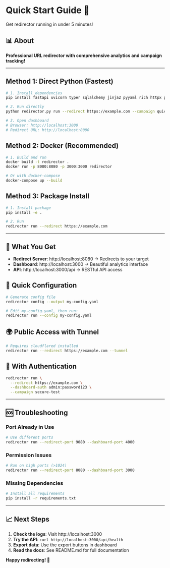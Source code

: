 # Quick Start Guide 🚀

Get redirector running in under 5 minutes!

## 📊 About
**Professional URL redirector with comprehensive analytics and campaign tracking!**

---

## Method 1: Direct Python (Fastest)

```bash
# 1. Install dependencies
pip install fastapi uvicorn typer sqlalchemy jinja2 pyyaml rich httpx python-multipart aiofiles

# 2. Run directly
python redirector.py run --redirect https://example.com --campaign quick-test

# 3. Open dashboard
# Browser: http://localhost:3000
# Redirect URL: http://localhost:8080
```

## Method 2: Docker (Recommended)

```bash
# 1. Build and run
docker build -t redirector .
docker run -p 8080:8080 -p 3000:3000 redirector

# Or with docker-compose
docker-compose up --build
```

## Method 3: Package Install

```bash
# 1. Install package
pip install -e .

# 2. Run
redirector run --redirect https://example.com
```

---

## 🎯 What You Get

- **Redirect Server**: http://localhost:8080 → Redirects to your target
- **Dashboard**: http://localhost:3000 → Beautiful analytics interface  
- **API**: http://localhost:3000/api → RESTful API access

## 🔧 Quick Configuration

```bash
# Generate config file
redirector config --output my-config.yaml

# Edit my-config.yaml, then run:
redirector run --config my-config.yaml
```

## 🌍 Public Access with Tunnel

```bash
# Requires cloudflared installed
redirector run --redirect https://example.com --tunnel
```

## 🔐 With Authentication

```bash
redirector run \
  --redirect https://example.com \
  --dashboard-auth admin:password123 \
  --campaign secure-test
```

---

## 🆘 Troubleshooting

### Port Already in Use
```bash
# Use different ports
redirector run --redirect-port 9080 --dashboard-port 4000
```

### Permission Issues
```bash
# Run on high ports (>1024)
redirector run --redirect-port 8080 --dashboard-port 3000
```

### Missing Dependencies
```bash
# Install all requirements
pip install -r requirements.txt
```

---

## 📈 Next Steps

1. **Check the logs**: Visit http://localhost:3000
2. **Try the API**: `curl http://localhost:3000/api/health`
3. **Export data**: Use the export buttons in dashboard
4. **Read the docs**: See README.md for full documentation

**Happy redirecting! 🎯**